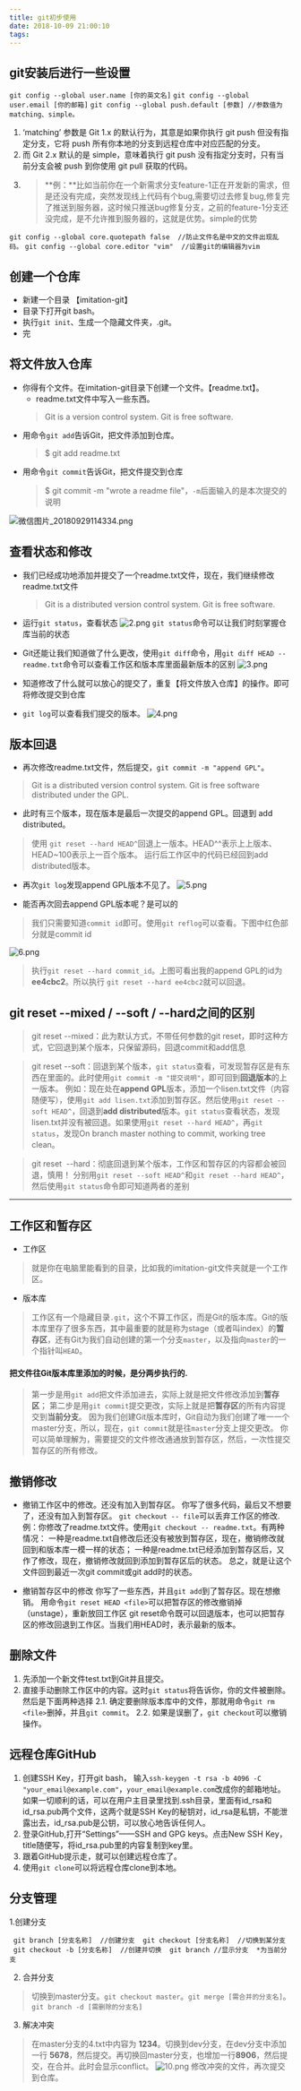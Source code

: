 ```yaml
---
title: git初步使用
date: 2018-10-09 21:00:10
tags:
---
```


## git安装后进行一些设置
`git config --global user.name [你的英文名]`
`git config --global user.email [你的邮箱]`
`git config --global push.default [参数] //参数值为matching、simple。`
1.  ‘matching’ 参数是 Git 1.x 的默认行为，其意是如果你执行 git push 但没有指定分支，它将 push 所有你本地的分支到远程仓库中对应匹配的分支。
2.  而 Git 2.x 默认的是 simple，意味着执行 git push 没有指定分支时，只有当前分支会被 push 到你使用 git pull 获取的代码。
3.  >  **例：**比如当前你在一个新需求分支feature-1正在开发新的需求，但是还没有完成，突然发现线上代码有个bug,需要切过去修复bug,修复完了推送到服务器，这时候只推送bug修复分支，之前的feature-1分支还没完成，是不允许推到服务器的，这就是优势。simple的优势

`git config --global core.quotepath false  //防止文件名是中文的文件出现乱码。`
`git config --global core.editor "vim"  //设置git的编辑器为vim`

## 创建一个仓库
*  新建一个目录 【imitation-git】
*  目录下打开git bash。
*   执行`git init`、生成一个隐藏文件夹，.git。
*   完

## 将文件放入仓库
*  你得有个文件。在imitation-git目录下创建一个文件。【readme.txt】。
    *  readme.txt文件中写入一些东西。
    >  Git is a version control system.
      Git is free software.
*  用命令`git add`告诉Git，把文件添加到仓库。
    >  $ git add readme.txt
*  用命令`git commit`告诉Git，把文件提交到仓库
    >  $ git commit -m "wrote a readme file"，`-m`后面输入的是本次提交的说明

 ![微信图片_20180929114334.png](https://upload-images.jianshu.io/upload_images/14229531-c1071c9289ca17f3.png?imageMogr2/auto-orient/strip%7CimageView2/2/w/1240)

## 查看状态和修改
*  我们已经成功地添加并提交了一个readme.txt文件，现在，我们继续修改readme.txt文件
    >  Git is a distributed version control system.
        Git is free software.

*  运行`git status`，查看状态
  ![2.png](https://upload-images.jianshu.io/upload_images/14229531-a4ee4775570312ed.png?imageMogr2/auto-orient/strip%7CimageView2/2/w/1240)
`git status`命令可以让我们时刻掌握仓库当前的状态

*  Git还能让我们知道做了什么更改，使用`git diff`命令，用`git diff HEAD -- readme.txt`命令可以查看工作区和版本库里面最新版本的区别
![3.png](https://upload-images.jianshu.io/upload_images/14229531-78b0d9756a82f860.png?imageMogr2/auto-orient/strip%7CimageView2/2/w/1240)

*  知道修改了什么就可以放心的提交了，重复【将文件放入仓库】的操作。即可将修改提交到仓库

* `git log`可以查看我们提交的版本。
![4.png](https://upload-images.jianshu.io/upload_images/14229531-6d8eb160e33a5e45.png?imageMogr2/auto-orient/strip%7CimageView2/2/w/1240)

## 版本回退
*  再次修改readme.txt文件，然后提交，`git commit -m "append GPL"`。
>  Git is a distributed version control system.
Git is free software distributed under the GPL.

*  此时有三个版本，现在版本是最后一次提交的append GPL。回退到 add distributed。
>  使用 `git reset --hard HEAD^`回退上一版本。HEAD^^表示上上版本、HEAD~100表示上一百个版本。
运行后工作区中的代码已经回到add distributed版本。

*  再次`git log`发现append GPL版本不见了。
![5.png](https://upload-images.jianshu.io/upload_images/14229531-52717c157eb0f63c.png?imageMogr2/auto-orient/strip%7CimageView2/2/w/1240)

*  能否再次回去append GPL版本呢？是可以的
> 我们只需要知道`commit id`即可。使用`git reflog`可以查看。下图中红色部分就是commit id

![6.png](https://upload-images.jianshu.io/upload_images/14229531-5808006ce0f038ff.png?imageMogr2/auto-orient/strip%7CimageView2/2/w/1240)
>  执行`git reset --hard commit_id`。上图可看出我的append GPL的id为**ee4cbc2**。所以执行 `git reset --hard ee4cbc2`就可以回退。

## git reset  --mixed / --soft / --hard之间的区别
>  git reset --mixed：此为默认方式，不带任何参数的git reset，即时这种方式，它回退到某个版本，只保留源码，回退commit和add信息

>  git reset --soft：回退到某个版本，`git status`查看，可发现暂存区是有东西在里面的。此时使用`git commit -m "提交说明"`，即可回到**回退版本**的上一版本。
例如：现在处在**append GPL**版本，添加一个lisen.txt文件（内容随便写），使用`git add lisen.txt`添加到暂存区。然后使用`git reset --soft HEAD^`，回退到**add distributed**版本。`git status`查看状态，发现lisen.txt并没有被回退。如果使用`git reset --hard HEAD^`，再`git status`，发现On branch master nothing to commit, working tree clean。

>  git reset  --hard：彻底回退到某个版本，工作区和暂存区的内容都会被回退，慎用！
分别用`git reset --soft HEAD^`和`git reset --hard HEAD^`，然后使用`git status`命令即可知道两者的差别
---------------------

## 工作区和暂存区
*  工作区
> 就是你在电脑里能看到的目录，比如我的imitation-git文件夹就是一个工作区。
*  版本库
> 工作区有一个隐藏目录`.git`，这个不算工作区，而是Git的版本库。Git的版本库里存了很多东西，其中最重要的就是称为stage（或者叫index）的**暂存区**，还有Git为我们自动创建的第一个分支`master`，以及指向`master`的一个指针叫`HEAD`。

#### 把文件往Git版本库里添加的时候，是分两步执行的.
> 第一步是用`git add`把文件添加进去，实际上就是把文件修改添加到**暂存区**；
第二步是用`git commit`提交更改，实际上就是把**暂存区**的所有内容提交到**当前分支**。
因为我们创建Git版本库时，Git自动为我们创建了唯一一个master分支，所以，现在，`git commit`就是往`master`分支上提交更改。
你可以简单理解为，需要提交的文件修改通通放到暂存区，然后，一次性提交暂存区的所有修改。

## 撤销修改
*  撤销工作区中的修改。还没有加入到暂存区。
你写了很多代码，最后又不想要了，还没有加入到暂存区。
`git checkout -- file`可以丢弃工作区的修改.
例：你修改了readme.txt文件。使用`git checkout -- readme.txt`。有两种情况：
一种是readme.txt自修改后还没有被放到暂存区，现在，撤销修改就回到和版本库一模一样的状态；
一种是readme.txt已经添加到暂存区后，又作了修改，现在，撤销修改就回到添加到暂存区后的状态。
总之，就是让这个文件回到最近一次git commit或git add时的状态。

*  撤销暂存区中的修改
你写了一些东西，并且`git add`到了暂存区。现在想撤销。
用命令`git reset HEAD <file>`可以把暂存区的修改撤销掉（unstage），重新放回工作区
git reset命令既可以回退版本，也可以把暂存区的修改回退到工作区。当我们用HEAD时，表示最新的版本。

## 删除文件
1.  先添加一个新文件test.txt到Git并且提交。
2.  直接手动删除工作区中的内容。这时`git status`将告诉你，你的文件被删除。然后是下面两种选择
2.1.  确定要删除版本库中的文件，那就用命令`git rm <file>`删掉，并且`git commit`。
2.2.  如果是误删了，`git checkout`可以撤销操作。

## 远程仓库GitHub
1. 创建SSH Key，打开git bash， 输入`ssh-keygen -t rsa -b 4096 -C "your_email@example.com"`，`your_email@example.com`改成你的邮箱地址。如果一切顺利的话，可以在用户主目录里找到.ssh目录，里面有id_rsa和id_rsa.pub两个文件，这两个就是SSH Key的秘钥对，id_rsa是私钥，不能泄露出去，id_rsa.pub是公钥，可以放心地告诉任何人。
2.  登录GitHub,打开“Settings”——SSH and GPG keys。点击New SSH Key，title随便写，将id_rsa.pub里的内容复制到key里。
3.  跟着GitHub提示走，就可以创建远程仓库了。
4.  使用`git clone`可以将远程仓库clone到本地。

## 分支管理
1.创建分支
```
 git branch [分支名称]  //创建分支  git checkout [分支名称]  //切换到某分支
 git checkout -b [分支名称]  //创建并切换  git branch //显示分支  *为当前分支

```

2.  合并分支
> 切换到master分支。`git checkout master`。`git merge [需合并的分支名]`。`git branch -d [需删除的分支名]`

3.  解决冲突
> 在master分支的4.txt中内容为 **1234**。切换到dev分支，在dev分支中添加一行 **5678**，然后提交。再切换回master分支，也增加一行**8906**，然后提交，在合并。此时会显示conflict。
![10.png](https://upload-images.jianshu.io/upload_images/14229531-76ca8767b9fa6348.png?imageMogr2/auto-orient/strip%7CimageView2/2/w/1240)
修改冲突的文件，再次提交到仓库。

